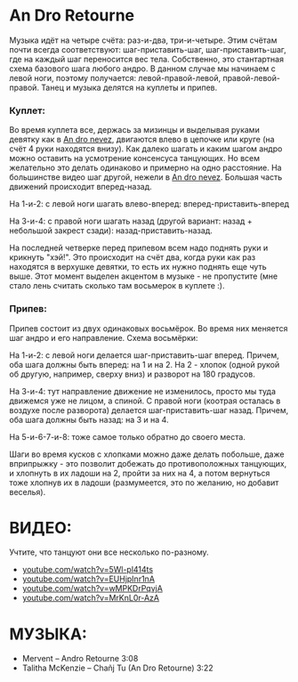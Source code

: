 An Dro Retourne
===============

Музыка идёт на четыре счёта: раз-и-два, три-и-четыре. Этим счётам почти всегда соответствуют: шаг-приставить-шаг, шаг-приставить-шаг, где на каждый шаг переносится вес тела. Собственно, это стантартная схема базового шага любого андро. В данном случае мы начинаем с левой ноги, поэтому получается: левой-правой-левой, правой-левой-правой. Танец и музыка делятся на куплеты и припев.

### Куплет:
Во время куплета все, держась за мизинцы и выделывая руками девятку как в [An dro nevez](an-dro-nevez.md), двигаются влево в цепочке или круге (на счёт 4 руки находятся внизу). Как далеко шагать и каким шагом андро можно оставить на усмотрение консенсуса танцующих. Но всем желательно это делать одинаково и примерно на одно расстояние. На большинстве видео шаг другой, нежели в [An dro nevez](an-dro-nevez.md). Большая часть движений происходит вперед-назад.

На 1-и-2: с левой ноги шагать влево-вперед: вперед-приставить-вперед

На 3-и-4: с правой ноги шагать назад (другой вариант: назад + небольшой закрест сзади): назад-приставить-назад.

На последней четверке перед припевом всем надо поднять руки и крикнуть "хэй!". Это происходит на счёт два, когда руки как раз находятся в верхушке девятки, то есть их нужно поднять еще чуть выше. Этот момент выделен акцентом в музыке - не пропустите (мне стало лень считать сколько там восьмерок в куплете :). 

### Припев:
Припев состоит из двух одинаковых восьмёрок. Во время них меняется шаг андро и его направление. Схема восьмёрки:

На 1-и-2: с левой ноги делается шаг-приставить-шаг вперед. Причем, оба шага должны быть вперед: на 1 и на 2. На 2 - хлопок (одной рукой об другую, например, сверху вниз) и разворот на 180 градусов.

На 3-и-4: тут направление движение не изменилось, просто мы туда движемся уже не лицом, а спиной. С правой ноги (коотрая осталась в воздухе после разворота) делается шаг-приставить-шаг назад. Причем, оба шага должны быть назад: на 3 и на 4.

На 5-и-6-7-и-8: тоже самое только обратно до своего места.

Шаги во время кусков с хлопками можно даже делать побольше, даже вприпрыжку - это позволит добежать до противоположных танцующих, и хлопнуть в их ладоши на 2, пройти за них на 4, а потом вернуться тоже хлопнув их в ладоши (размумеется, это по желанию, но добавит веселья).

ВИДЕО:
======
Учтите, что танцуют они все несколько по-разному.
- [youtube.com/watch?v=5Wl-pl414ts](https://www.youtube.com/watch?v=5Wl-pl414ts)
- [youtube.com/watch?v=EUHjpInr1nA](https://www.youtube.com/watch?v=EUHjpInr1nA)
- [youtube.com/watch?v=wMPKDrPqvjA](https://www.youtube.com/watch?v=wMPKDrPqvjA)
- [youtube.com/watch?v=MrKnL0r-AzA](https://www.youtube.com/watch?v=MrKnL0r-AzA)

МУЗЫКА:
=======
- Mervent – Andro Retourne 3:08 
- Talitha McKenzie – Chañj Tu (An Dro Retourne) 3:22
